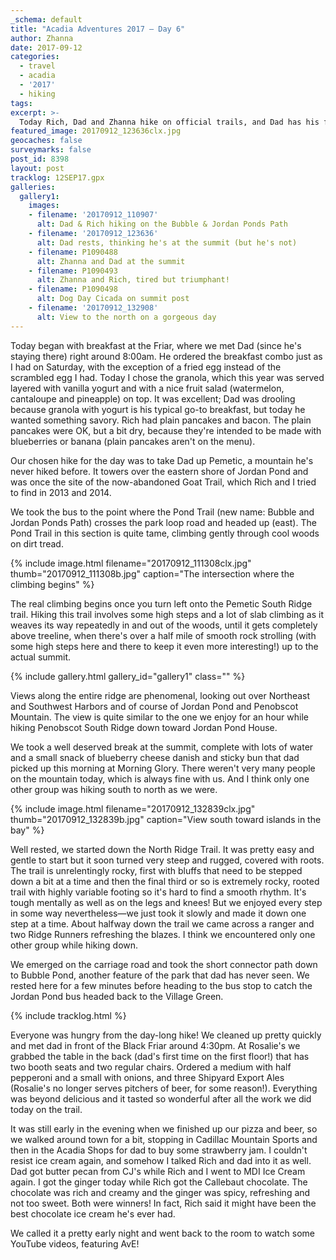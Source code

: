 ```yaml
---
_schema: default
title: "Acadia Adventures 2017 – Day 6"
author: Zhanna
date: 2017-09-12
categories:
  - travel
  - acadia
  - '2017'
  - hiking
tags:
excerpt: >-
  Today Rich, Dad and Zhanna hike on official trails, and Dad has his first Rosalie's pizza in two years.
featured_image: 20170912_123636clx.jpg
geocaches: false
surveymarks: false
post_id: 8398
layout: post
tracklog: 12SEP17.gpx
galleries:
  gallery1:
    images:
    - filename: '20170912_110907'
      alt: Dad & Rich hiking on the Bubble & Jordan Ponds Path
    - filename: '20170912_123636'
      alt: Dad rests, thinking he's at the summit (but he's not)
    - filename: P1090488
      alt: Zhanna and Dad at the summit   
    - filename: P1090493
      alt: Zhanna and Rich, tired but triumphant!
    - filename: P1090498
      alt: Dog Day Cicada on summit post
    - filename: '20170912_132908'
      alt: View to the north on a gorgeous day           
---
```


Today began with breakfast at the Friar, where we met Dad (since he's staying there) right around 8:00am. <!-- Actually, he was already outside waiting for us when we walked down.--> He ordered the breakfast combo just as I had on Saturday, with the exception of a fried egg instead of the scrambled egg I had. Today I chose the granola, which this year was served layered with vanilla yogurt and with a nice fruit salad (watermelon, cantaloupe and pineapple) on top. It was excellent; Dad was drooling because granola with yogurt is his typical go-to breakfast, but today he wanted something savory. Rich had plain pancakes and bacon. The plain pancakes were OK, but a bit dry, because they're intended to be made with blueberries or banana (plain pancakes aren't on the menu).
 
Our chosen hike for the day was to take Dad up Pemetic, a mountain he's never hiked before. It towers over the eastern shore of Jordan Pond and was once the site of the now-abandoned Goat Trail, which Rich and I tried to find in 2013 and 2014. 

We took the bus to the point where the Pond Trail (new name: Bubble and Jordan Ponds Path) crosses the park loop road and headed up (east). The Pond Trail in this section is quite tame, climbing gently through cool woods on dirt tread. 

{% include image.html filename="20170912_111308clx.jpg" thumb="20170912_111308b.jpg" caption="The intersection where the climbing begins" %}

The real climbing begins once you turn left onto the Pemetic South Ridge trail. Hiking this trail involves some high steps and a lot of slab climbing as it weaves its way repeatedly in and out of the woods, until it gets completely above treeline, when there's over a half mile of smooth rock strolling (with some high steps here and there to keep it even more interesting!) up to the actual summit. 

{% include gallery.html gallery_id="gallery1" class="" %}

Views along the entire ridge are phenomenal, looking out over Northeast and Southwest Harbors and of course of Jordan Pond and Penobscot Mountain. The view is quite similar to the one we enjoy for an hour while hiking Penobscot South Ridge down toward Jordan Pond House.

We took a well deserved break at the summit, complete with lots of water and a small snack of blueberry cheese danish and sticky bun that dad picked up this morning at Morning Glory. There weren't very many people on the mountain today, which is always fine with us. And I think only one other group was hiking south to north as we were.

{% include image.html filename="20170912_132839clx.jpg" thumb="20170912_132839b.jpg" caption="View south toward islands in the bay" %}

Well rested, we started down the North Ridge Trail. It was pretty easy and gentle to start but it soon turned very steep and rugged, covered with roots. The trail is unrelentingly rocky, first with bluffs that need to be stepped down a bit at a time and then the final third or so is extremely rocky, rooted trail with highly variable footing so it's hard to find a smooth rhythm. It's tough mentally as well as on the legs and knees! But we enjoyed every step in some way nevertheless—we just took it slowly and made it down one step at a time. About halfway down the trail we came across a ranger and two Ridge Runners refreshing the blazes. I think we encountered only one other group while hiking down. 

We emerged on the carriage road and took the short connector path down to Bubble Pond, another feature of the park that dad has never seen. We rested here for a few minutes before heading to the bus stop to catch the Jordan Pond bus headed back to the Village Green.  

{% include tracklog.html %}

Everyone was hungry from the day-long hike! We cleaned up pretty quickly and met dad in front of the Black Friar around 4:30pm. At Rosalie's we grabbed the table in the back (dad's first time on the first floor!) that has two booth seats and two regular chairs. Ordered a medium with half pepperoni and a small with onions, and three Shipyard Export Ales (Rosalie's no longer serves pitchers of beer, for some reason!). Everything was beyond delicious and it tasted so wonderful after all the work we did today on the trail.

It was still early in the evening when we finished up our pizza and beer, so we walked around town for a bit, stopping in Cadillac Mountain Sports and then in the Acadia Shops for dad to buy some strawberry jam. I couldn't resist ice cream again, and somehow I talked Rich and dad into it as well. Dad got butter pecan from CJ's while Rich and I went to MDI Ice Cream again. I got the ginger today while Rich got the Callebaut chocolate. The chocolate was rich and creamy and the ginger was spicy, refreshing and not too sweet. Both were winners!  In fact, Rich said it might have been the best chocolate ice cream he's ever had.

We called it a pretty early night and went back to the room to watch some YouTube videos, featuring AvE!